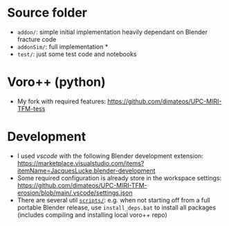 # Source folder
* ``addon/``: simple initial implementation heavily dependant on Blender fracture code
* ``addonSim/``: full implementation
    * 
* ``test/``: just some test code and notebooks

# Voro++ (python)
* My fork with required features: https://github.com/dimateos/UPC-MIRI-TFM-tess

# Development
* I used *vscode* with the following Blender development extension: https://marketplace.visualstudio.com/items?itemName=JacquesLucke.blender-development 
* Some required configuration is already store in the workspace settings: https://github.com/dimateos/UPC-MIRI-TFM-erosion/blob/main/.vscode/settings.json
* There are several util [``scripts/``](https://github.com/dimateos/UPC-MIRI-TFM-erosion/tree/main/scripts): e.g. when not starting off from a full portable Blender release, use ``install_deps.bat`` to install all packages (includes compiling and installing local voro++ repo)